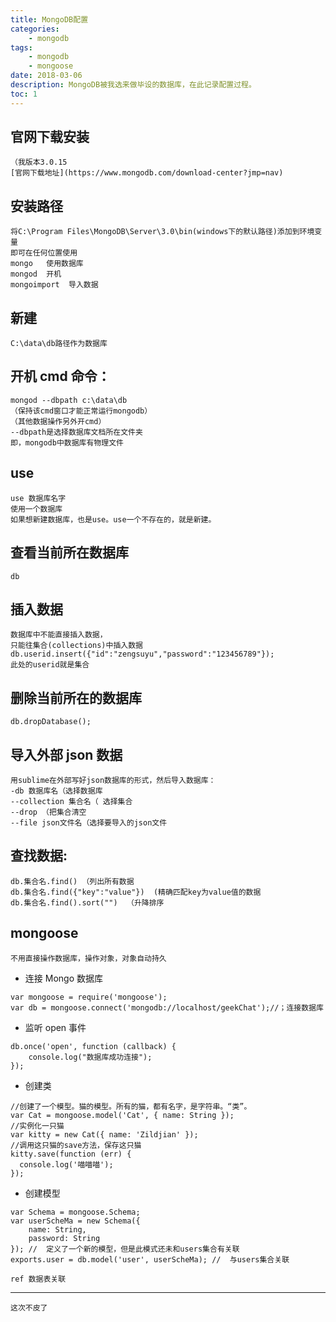 ```yaml
---
title: MongoDB配置
categories:
    - mongodb
tags:
    - mongodb
    - mongoose
date: 2018-03-06
description: MongoDB被我选来做毕设的数据库，在此记录配置过程。
toc: 1
---
```


## 官网下载安装

    （我版本3.0.15
    [官网下载地址](https://www.mongodb.com/download-center?jmp=nav)

## 安装路径

    将C:\Program Files\MongoDB\Server\3.0\bin(windows下的默认路径)添加到环境变量
    即可在任何位置使用
    mongo   使用数据库
    mongod  开机
    mongoimport  导入数据

## 新建

    C:\data\db路径作为数据库

## 开机 cmd 命令：

    mongod --dbpath c:\data\db
    （保持该cmd窗口才能正常运行mongodb）
    （其他数据操作另外开cmd）
    --dbpath是选择数据库文档所在文件夹
    即，mongodb中数据库有物理文件

## use

    use 数据库名字
    使用一个数据库
    如果想新建数据库，也是use。use一个不存在的，就是新建。

## 查看当前所在数据库

    db

## 插入数据

    数据库中不能直接插入数据，
    只能往集合(collections)中插入数据
    db.userid.insert({"id":"zengsuyu","password":"123456789"});
    此处的userid就是集合

## 删除当前所在的数据库

    db.dropDatabase();

## 导入外部 json 数据

    用sublime在外部写好json数据库的形式，然后导入数据库：
    -db 数据库名（选择数据库
    --collection 集合名（ 选择集合
    --drop （把集合清空
    --file json文件名（选择要导入的json文件

## 查找数据:

    db.集合名.find() （列出所有数据
    db.集合名.find({"key":"value"})  (精确匹配key为value值的数据
    db.集合名.find().sort("")  （升降排序

## mongoose

    不用直接操作数据库，操作对象，对象自动持久

-   连接 Mongo 数据库

```
var mongoose = require('mongoose');
var db = mongoose.connect('mongodb://localhost/geekChat');//；连接数据库
```

-   监听 open 事件

```
db.once('open', function (callback) {
    console.log("数据库成功连接");
});
```

-   创建类

```
//创建了一个模型。猫的模型。所有的猫，都有名字，是字符串。“类”。
var Cat = mongoose.model('Cat', { name: String });
//实例化一只猫
var kitty = new Cat({ name: 'Zildjian' });
//调用这只猫的save方法，保存这只猫
kitty.save(function (err) {
  console.log('喵喵喵');
});
```

-   创建模型

```
var Schema = mongoose.Schema;
var userScheMa = new Schema({
    name: String,
    password: String
}); //  定义了一个新的模型，但是此模式还未和users集合有关联
exports.user = db.model('user', userScheMa); //  与users集合关联

ref 数据表关联
```

---

    这次不皮了
